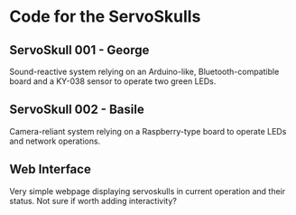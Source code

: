# Code for the ServoSkulls

## ServoSkull 001 - George

Sound-reactive system relying on an Arduino-like, Bluetooth-compatible board and a KY-038 sensor to operate two green LEDs.

## ServoSkull 002 - Basile

Camera-reliant system relying on a Raspberry-type board to operate LEDs and network operations.

## Web Interface

Very simple webpage displaying servoskulls in current operation and their status. Not sure if worth adding interactivity?
